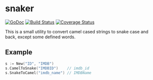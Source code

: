 # snaker

[![GoDoc](https://godoc.org/github.com/nochso/snaker?status.svg)](https://godoc.org/github.com/nochso/snaker)
[![Build Status](https://travis-ci.org/nochso/snaker.svg?branch=master)](https://travis-ci.org/nochso/snaker)
[![Coverage Status](https://coveralls.io/repos/github/nochso/snaker/badge.svg?branch=master)](https://coveralls.io/github/nochso/snaker?branch=master)

This is a small utility to convert camel cased strings to snake case and back, except some defined words.

## Example

```go
s := New("ID", "IMDB")
s.CamelToSnake("IMDBID")    // imdb_id
s.SnakeToCamel("imdb_name") // IMDBName
```